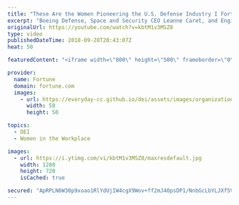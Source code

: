```yaml
---
title: "These Are the Women Pioneering the U.S. Defense Industry I Fortune"
excerpt: "Boeing Defense, Space and Security CEO Leanne Caret, and Engility CEO Lynn Dugle share their stories.  Subscribe to Fortune -  http://www.youtube.com/subscription_center?add_user=FortuneMagazineVideo  FORTUNE is a global leader in business journalism with a worldwide circulation of more than 1 million"
originalUrl: https://youtube.com/watch?v=kbtM1v3MSZ8
type: video
publishedDateTime: 2018-09-28T20:43:07Z
heat: 50

featuredContent: "<iframe width=\"800\" height=\"500\" frameborder=\"0\" src=\"https://www.youtube.com/embed/kbtM1v3MSZ8\" allow=\"accelerometer; autoplay; encrypted-media; gyroscope; picture-in-picture\" allowfullscreen></iframe>"

provider:
  name: Fortune
  domain: fortune.com
  images:
    - url: https://everyday-cc.github.io/dei/assets/images/organizations/fortune.com-50x50.jpg
      width: 50
      height: 50

topics:
  - DEI
  - Women in the Workplace

images:
  - url: https://i.ytimg.com/vi/kbtM1v3MSZ8/maxresdefault.jpg
    width: 1280
    height: 720
    isCached: true

secured: "ApRPLN6W30p9xoao1RlYdUjIW4cgX9Wov+ff2mJ4OpsDP1/NnbGcLbYLJXf5VIfFqyW2ZD1P8tYDgWnbMqNabvbIwgcXxV3ufkfV2LY4EXSfqioeHkKyn8o61NZRlOQl8DP72uS5o9vJc5z31VfBugPCU9cgpikguVyYS9v/qbYaVYfHn0nukpfaw9ov7ZWi/Kt9rvo0HN3dX6KLn1pPHEEy/yv96p4Yh9X3BQ62YOAiUuqjG2fHc+tHqK2jM4dt08qHwXDWClCK4vIgmtV77uFqdDqXT4BdT0sDuwy6LIanv26sYS+lpx4C8NFeMXsVOZ748F7Nge3hIufd9KivdYstuO5L5eW/hU3ci94asHAVp5CIx4jHtUWT8QMJAXrxk8uRoyY+sD49zlshP5/wxg==;oQX/U2jLcHSgUhDIh17/nQ=="
---
```


